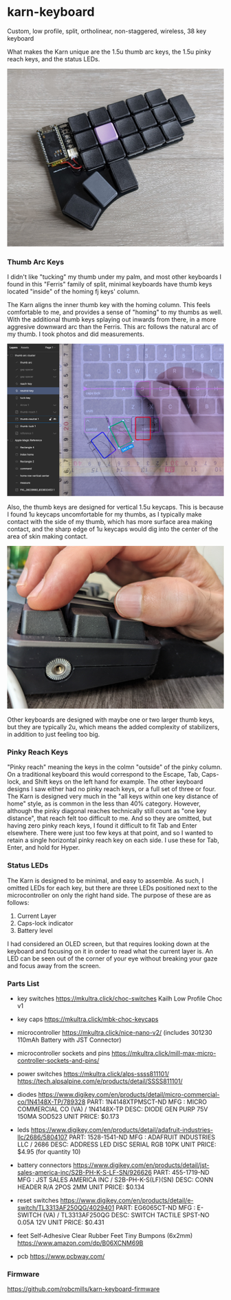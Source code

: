 # karn-keyboard

Custom, low profile, split, ortholinear, non-staggered, wireless, 38 key keyboard

What makes the Karn unique are the 1.5u thumb arc keys, the 1.5u pinky reach keys, and the status LEDs.

![karn-right-assembled](/images/karn-right-assembled.jpg "karn-right-assembled")


### Thumb Arc Keys

I didn't like "tucking" my thumb under my palm, and most other keyboards I found in this "Ferris" family of split, minimal keyboards have thumb keys located "inside" of the homing fj keys' column. 

The Karn aligns the inner thumb key with the homing column. This feels comfortable to me, and provides a sense of "homing" to my thumbs as well. With the additional thumb keys splaying out inwards from there, in a more aggresive downward arc than the Ferris. This arc follows the natural arc of my thumb. I took photos and did measurements.

![ergo-reference-neutral-thumb-key](/images/ergo-reference-neutral-thumb-key.png "ergo-reference-neutral-thumb-key")

Also, the thumb keys are designed for vertical 1.5u keycaps. This is because I found 1u keycaps uncomfortable for my thumbs, as I typically make contact with the side of my thumb, which has more surface area making contact, and the sharp edge of 1u keycaps would dig into the center of the area of skin making contact. 

![thumb-key-edge-discomfort](/images/thumb-key-edge-discomfort.jpg "thumb-key-edge-discomfort")

Other keyboards are designed with maybe one or two larger thumb keys, but they are typically 2u, which means the added complexity of stabilizers, in addition to just feeling too big.


### Pinky Reach Keys

"Pinky reach" meaning the keys in the colmn "outside" of the pinky column. On a traditional keyboard this would correspond to the Escape, Tab, Caps-lock, and Shift keys on the left hand for example. The other keyboard designs I saw either had no pinky reach keys, or a full set of three or four. The Karn is designed very much in the "all keys within one key distance of home" style, as is common in the less than 40% category. However, although the pinky diagonal reaches technically still count as "one key distance", that reach felt too difficult to me. And so they are omitted, but having zero pinky reach keys, I found it difficult to fit Tab and Enter elsewhere. There were just too few keys at that point, and so I wanted to retain a single horizontal pinky reach key on each side. I use these for Tab, Enter, and hold for Hyper. 


### Status LEDs

The Karn is designed to be minimal, and easy to assemble. As such, I omitted LEDs for each key, but there are three LEDs positioned next to the microcontroller on only the right hand side. The purpose of these are as follows:

1. Current Layer
2. Caps-lock indicator
3. Battery level

I had considered an OLED screen, but that requires looking down at the keyboard and focusing on it in order to read what the current layer is. An LED can be seen out of the corner of your eye without breaking your gaze and focus away from the screen.


### Parts List

- key switches
https://mkultra.click/choc-switches
Kailh Low Profile Choc v1

- key caps
https://mkultra.click/mbk-choc-keycaps

- microcontroller
https://mkultra.click/nice-nano-v2/
(includes 301230 110mAh Battery with JST Connector) 

- microcontroller sockets and pins
https://mkultra.click/mill-max-micro-controller-sockets-and-pins/

- power switches
https://mkultra.click/alps-ssss811101/
https://tech.alpsalpine.com/e/products/detail/SSSS811101/

- diodes
https://www.digikey.com/en/products/detail/micro-commercial-co/1N4148X-TP/789328
PART: 1N4148XTPMSCT-ND
MFG : MICRO COMMERCIAL CO (VA) / 1N4148X-TP
DESC: DIODE GEN PURP 75V 150MA SOD523
UNIT PRICE: $0.173

- leds
https://www.digikey.com/en/products/detail/adafruit-industries-llc/2686/5804107
PART: 1528-1541-ND
MFG : ADAFRUIT INDUSTRIES LLC / 2686
DESC: ADDRESS LED DISC SERIAL RGB 10PK
UNIT PRICE: $4.95 (for quantity 10)

- battery connectors
https://www.digikey.com/en/products/detail/jst-sales-america-inc/S2B-PH-K-S-LF-SN/926626
PART: 455-1719-ND
MFG : JST SALES AMERICA INC / S2B-PH-K-S(LF)(SN)
DESC: CONN HEADER R/A 2POS 2MM
UNIT PRICE: $0.134

- reset switches
https://www.digikey.com/en/products/detail/e-switch/TL3313AF250QG/4029401
PART: EG6065CT-ND
MFG : E-SWITCH (VA) / TL3313AF250QG
DESC: SWITCH TACTILE SPST-NO 0.05A 12V
UNIT PRICE: $0.431

- feet
Self-Adhesive Clear Rubber Feet Tiny Bumpons (6x2mm)
https://www.amazon.com/dp/B06XCNM69B

- pcb
https://www.pcbway.com/


### Firmware

https://github.com/robcmills/karn-keyboard-firmware


